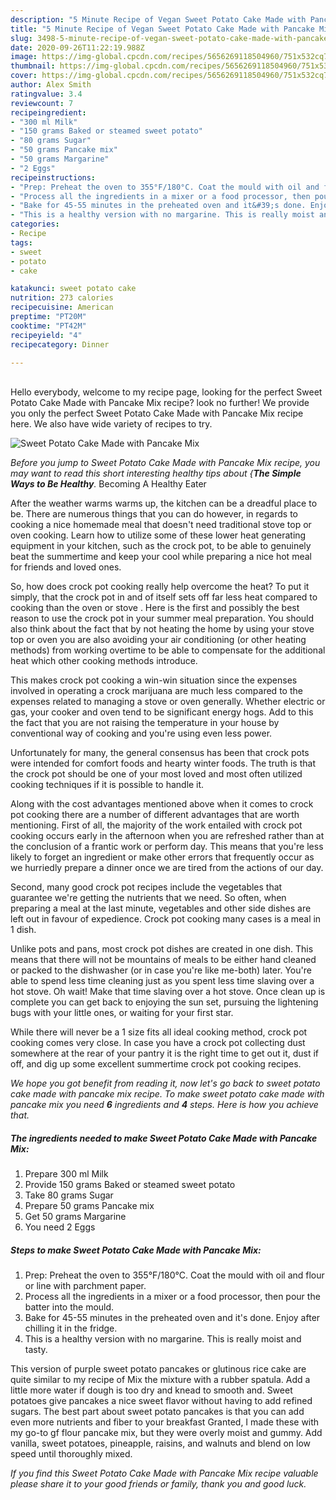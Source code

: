 ```yaml
---
description: "5 Minute Recipe of Vegan Sweet Potato Cake Made with Pancake Mix"
title: "5 Minute Recipe of Vegan Sweet Potato Cake Made with Pancake Mix"
slug: 3498-5-minute-recipe-of-vegan-sweet-potato-cake-made-with-pancake-mix
date: 2020-09-26T11:22:19.988Z
image: https://img-global.cpcdn.com/recipes/5656269118504960/751x532cq70/sweet-potato-cake-made-with-pancake-mix-recipe-main-photo.jpg
thumbnail: https://img-global.cpcdn.com/recipes/5656269118504960/751x532cq70/sweet-potato-cake-made-with-pancake-mix-recipe-main-photo.jpg
cover: https://img-global.cpcdn.com/recipes/5656269118504960/751x532cq70/sweet-potato-cake-made-with-pancake-mix-recipe-main-photo.jpg
author: Alex Smith
ratingvalue: 3.4
reviewcount: 7
recipeingredient:
- "300 ml Milk"
- "150 grams Baked or steamed sweet potato"
- "80 grams Sugar"
- "50 grams Pancake mix"
- "50 grams Margarine"
- "2 Eggs"
recipeinstructions:
- "Prep: Preheat the oven to 355°F/180°C. Coat the mould with oil and flour or line with parchment paper."
- "Process all the ingredients in a mixer or a food processor, then pour the batter into the mould."
- "Bake for 45-55 minutes in the preheated oven and it&#39;s done. Enjoy after chilling it in the fridge."
- "This is a healthy version with no margarine. This is really moist and tasty."
categories:
- Recipe
tags:
- sweet
- potato
- cake

katakunci: sweet potato cake 
nutrition: 273 calories
recipecuisine: American
preptime: "PT20M"
cooktime: "PT42M"
recipeyield: "4"
recipecategory: Dinner

---
```

<br>
Hello everybody, welcome to my recipe page, looking for the perfect Sweet Potato Cake Made with Pancake Mix recipe? look no further! We provide you only the perfect Sweet Potato Cake Made with Pancake Mix recipe here. We also have wide variety of recipes to try.
<br>


![Sweet Potato Cake Made with Pancake Mix](https://img-global.cpcdn.com/recipes/5656269118504960/751x532cq70/sweet-potato-cake-made-with-pancake-mix-recipe-main-photo.jpg)

<i>Before you jump to Sweet Potato Cake Made with Pancake Mix recipe, you may want to read this short interesting healthy tips about {<strong>The Simple Ways to Be Healthy</strong>.</i>
Becoming A Healthy Eater


After the weather warms warms up, the kitchen can be a dreadful place to be. There are numerous things that you can do however, in regards to cooking a nice homemade meal that doesn't need traditional stove top or oven cooking. Learn how to utilize some of these lower heat generating equipment in your kitchen, such as the crock pot, to be able to genuinely beat the summertime and keep your cool while preparing a nice hot meal for friends and loved ones.

So, how does crock pot cooking really help overcome the heat? To put it simply, that the crock pot in and of itself sets off far less heat compared to cooking than the oven or stove . Here is the first and possibly the best reason to use the crock pot in your summer meal preparation. You should also think about the fact that by not heating the home by using your stove top or oven you are also avoiding your air conditioning (or other heating methods) from working overtime to be able to compensate for the additional heat which other cooking methods introduce.

This makes crock pot cooking a win-win situation since the expenses involved in operating a crock marijuana are much less compared to the expenses related to managing a stove or oven generally. Whether electric or gas, your cooker and oven tend to be significant energy hogs. Add to this the fact that you are not raising the temperature in your house by conventional way of cooking and you're using even less power.

Unfortunately for many, the general consensus has been that crock pots were intended for comfort foods and hearty winter foods.  The truth is that the crock pot should be one of your most loved and most often utilized cooking techniques if it is possible to handle it.  



Along with the cost advantages mentioned above when it comes to crock pot cooking there are a number of different advantages that are worth mentioning. First of all, the majority of the work entailed with crock pot cooking occurs early in the afternoon when you are refreshed rather than at the conclusion of a frantic work or perform day. This means that you're less likely to forget an ingredient or make other errors that frequently occur as we hurriedly prepare a dinner once we are tired from the actions of our day.

Second, many good crock pot recipes include the vegetables that guarantee we're getting the nutrients that we need. So often, when preparing a meal at the last minute, vegetables and other side dishes are left out in favour of expedience. Crock pot cooking many cases is a meal in 1 dish.

 Unlike pots and pans, most crock pot dishes are created in one dish. This means that there will not be mountains of meals to be either hand cleaned or packed to the dishwasher (or in case you're like me-both) later. You're able to spend less time cleaning just as you spent less time slaving over a hot stove. Oh wait! Make that time slaving over a hot stove. Once clean up is complete you can get back to enjoying the sun set, pursuing the lightening bugs with your little ones, or waiting for your first star.

While there will never be a 1 size fits all ideal cooking method, crock pot cooking comes very close. In case you have a crock pot collecting dust somewhere at the rear of your pantry it is the right time to get out it, dust if off, and dig up some excellent summertime crock pot cooking recipes.


<i>We hope you got benefit from reading it, now let's go back to sweet potato cake made with pancake mix recipe. To make sweet potato cake made with pancake mix you need <strong>6</strong> ingredients and <strong>4</strong> steps. Here is how you achieve that.
</i>

##### The ingredients needed to make Sweet Potato Cake Made with Pancake Mix:

1. Prepare 300 ml Milk
1. Provide 150 grams Baked or steamed sweet potato
1. Take 80 grams Sugar
1. Prepare 50 grams Pancake mix
1. Get 50 grams Margarine
1. You need 2 Eggs


##### Steps to make Sweet Potato Cake Made with Pancake Mix:

1. Prep: Preheat the oven to 355°F/180°C. Coat the mould with oil and flour or line with parchment paper.
1. Process all the ingredients in a mixer or a food processor, then pour the batter into the mould.
1. Bake for 45-55 minutes in the preheated oven and it&#39;s done. Enjoy after chilling it in the fridge.
1. This is a healthy version with no margarine. This is really moist and tasty.


This version of purple sweet potato pancakes or glutinous rice cake are quite similar to my recipe of Mix the mixture with a rubber spatula. Add a little more water if dough is too dry and knead to smooth and. Sweet potatoes give pancakes a nice sweet flavor without having to add refined sugars. The best part about sweet potato pancakes is that you can add even more nutrients and fiber to your breakfast Granted, I made these with my go-to gf flour pancake mix, but they were overly moist and gummy. Add vanilla, sweet potatoes, pineapple, raisins, and walnuts and blend on low speed until thoroughly mixed. 

<i>If you find this Sweet Potato Cake Made with Pancake Mix recipe valuable please share it to your good friends or family, thank you and good luck.</i>
